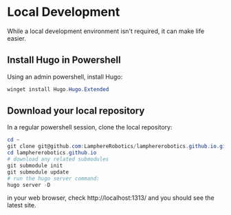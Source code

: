 # Local Development

While a local development environment isn't required, it can make life easier.


## Install Hugo in Powershell
Using an admin powershell, install Hugo:

```powershell
winget install Hugo.Hugo.Extended
```

## Download your local repository
In a regular powershell session, clone the local repository:

```powershell
cd ~
git clone git@github.com:LamphereRobotics/lamphererobotics.github.io.git
cd lamphererobotics.github.io
# download any related submodules
git submodule init
git submodule update
# run the hugo server command:
hugo server -D
```
in your web browser, check http://localhost:1313/ and you should see the latest site.


